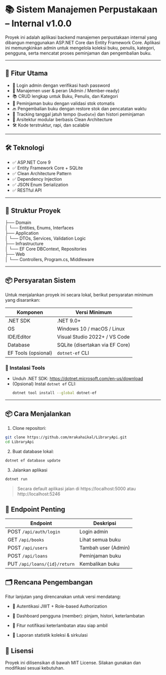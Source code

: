 # 📚 Sistem Manajemen Perpustakaan – Internal v1.0.0

Proyek ini adalah aplikasi backend manajemen perpustakaan internal yang dibangun menggunakan ASP.NET Core dan Entity Framework Core. Aplikasi ini memungkinkan admin untuk mengelola koleksi buku, penulis, kategori, pengguna, serta mencatat proses peminjaman dan pengembalian buku.

---

## 🚀 Fitur Utama

- 🔐 Login admin dengan verifikasi hash password
- 👤 Manajemen user & peran (Admin / Member-ready)
- 📚 CRUD lengkap untuk Buku, Penulis, dan Kategori
- 🔄 Peminjaman buku dengan validasi stok otomatis
- 🔙 Pengembalian buku dengan restore stok dan pencatatan waktu
- 📅 Tracking tanggal jatuh tempo (`DueDate`) dan histori peminjaman
- 🧱 Arsitektur modular berbasis Clean Architecture
- 🛠️ Kode terstruktur, rapi, dan scalable

---

## 🛠️ Teknologi

- ✅ ASP.NET Core 9
- ✅ Entity Framework Core + SQLite
- ✅ Clean Architecture Pattern
- ✅ Dependency Injection
- ✅ JSON Enum Serialization
- ✅ RESTful API

---

## 📂 Struktur Proyek

├── Domain  
│ └── Entities, Enums, Interfaces  
├── Application  
│ └── DTOs, Services, Validation Logic  
├── Infrastructure  
│ └── EF Core DBContext, Repositories  
├── Web  
│ └── Controllers, Program.cs, Middleware

---

## 📦 Persyaratan Sistem

Untuk menjalankan proyek ini secara lokal, berikut persyaratan minimum yang disarankan:

| Komponen            | Versi Minimum                   |
| ------------------- | ------------------------------- |
| .NET SDK            | .NET 9.0+                       |
| OS                  | Windows 10 / macOS / Linux      |
| IDE/Editor          | Visual Studio 2022+ / VS Code   |
| Database            | SQLite (disertakan via EF Core) |
| EF Tools (opsional) | `dotnet-ef` CLI                 |

### 🔧 Instalasi Tools

- Unduh .NET SDK: https://dotnet.microsoft.com/en-us/download
- (Opsional) Instal `dotnet ef` CLI:
  ```bash
  dotnet tool install --global dotnet-ef
  ```

---

## 📦 Cara Menjalankan

1. Clone repositori:

```bash
git clone https://github.com/mrakahaikal/LibraryApi.git
cd LibraryApi
```

2. Buat database lokal:

```bash
dotnet ef database update
```

3. Jalankan aplikasi

```bash
dotnet run
```

> Secara default aplikasi jalan di https://localhost:5000 atau http://localhost:5246

## 🔐 Endpoint Penting

| Endpoint                     | Deskripsi           |
| ---------------------------- | ------------------- |
| POST `/api/auth/login`       | Login admin         |
| GET `/api/books`             | Lihat semua buku    |
| POST `/api/users`            | Tambah user (Admin) |
| POST `/api/loans`            | Peminjaman buku     |
| PUT `/api/loans/{id}/return` | Kembalikan buku     |

## 🗂️ Rencana Pengembangan

Fitur lanjutan yang direncanakan untuk versi mendatang:

- 🔑 Autentikasi JWT + Role-based Authorization

- 👥 Dashboard pengguna (member): pinjam, histori, keterlambatan

- 📨 Fitur notifikasi keterlambatan atau siap ambil

- 🧾 Laporan statistik koleksi & sirkulasi

## 📄 Lisensi

Proyek ini dilisensikan di bawah MIT License. Silakan gunakan dan modifikasi sesuai kebutuhan.
